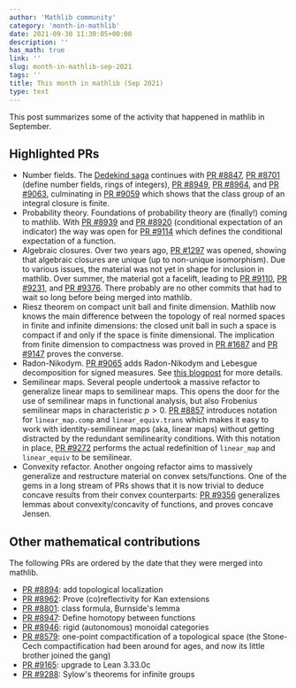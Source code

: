 ```yaml
---
author: 'Mathlib community'
category: 'month-in-mathlib'
date: 2021-09-30 11:30:05+00:00
description: ''
has_math: true
link: ''
slug: month-in-mathlib-sep-2021
tags: ''
title: This month in mathlib (Sep 2021)
type: text
---
```


This post summarizes some of the activity that happened in mathlib in September.

## Highlighted PRs

* Number fields.
  The [Dedekind saga](https://github.com/lean-forward/class-number) continues with
  [PR #8847](https://github.com/leanprover-community/mathlib/pull/8847),
  [PR #8701](https://github.com/leanprover-community/mathlib/pull/8701) (define number fields, rings of integers),
  [PR #8949](https://github.com/leanprover-community/mathlib/pull/8949),
  [PR #8964](https://github.com/leanprover-community/mathlib/pull/8964), and
  [PR #9063](https://github.com/leanprover-community/mathlib/pull/9063),
  culminating in
  [PR #9059](https://github.com/leanprover-community/mathlib/pull/9059)
  which shows that the class group of an integral closure is finite.
* Probability theory.
  Foundations of probability theory are (finally!) coming to mathlib.
  With
  [PR #8939](https://github.com/leanprover-community/mathlib/pull/8939) and
  [PR #8920](https://github.com/leanprover-community/mathlib/pull/8920) (conditional expectation of an indicator)
  the way was open for
  [PR #9114](https://github.com/leanprover-community/mathlib/pull/9114)
  which defines the conditional expectation of a function.
* Algebraic closures.
  Over two years ago,
  [PR #1297](https://github.com/leanprover-community/mathlib/pull/1297)
  was opened, showing that algebraic closures are unique (up to non-unique isomorphism).
  Due to various issues, the material was not yet in shape for inclusion in mathlib.
  Over summer, the material got a facelift, leading to
  [PR #9110](https://github.com/leanprover-community/mathlib/pull/9110),
  [PR #9231](https://github.com/leanprover-community/mathlib/pull/9231), and
  [PR #9376](https://github.com/leanprover-community/mathlib/pull/9376).
  There probably are no other commits that had to wait so long before being merged into mathlib.
* Riesz theorem on compact unit ball and finite dimension.
  Mathlib now knows the main difference between the topology of real normed
  spaces in finite and infinite dimensions: the closed unit ball in such a
  space is compact if and only if the space is finite dimensional. The
  implication from finite dimension to compactness was proved in
  [PR #1687](https://github.com/leanprover-community/mathlib/pull/1687)
  and [PR #9147](https://github.com/leanprover-community/mathlib/pull/9147)
  proves the converse.
* Radon-Nikodym.
  [PR #9065](https://github.com/leanprover-community/mathlib/pull/9065) adds Radon-Nikodym and Lebesgue decomposition for signed measures.
  See [this blogpost](../the-radon-nikodym-theorem-in-lean/) for more details.
* Semilinear maps.
  Several people undertook a massive refactor to generalize linear maps to semilinear maps.
  This opens the door for the use of semilinear maps in functional analysis,
  but also Frobenius semilinear maps in characteristic $p > 0$.
  [PR #8857](https://github.com/leanprover-community/mathlib/pull/8857) introduces notation for `linear_map.comp` and `linear_equiv.trans`
  which makes it easy to work with identity-semilinear maps (aka, linear maps) without getting distracted by the redundant semilinearity conditions.
  With this notation in place,
  [PR #9272](https://github.com/leanprover-community/mathlib/pull/9272) performs the actual redefinition of `linear_map` and `linear_equiv` to be semilinear.
* Convexity refactor.
  Another ongoing refactor aims to massively generalize and restructure material on convex sets/functions.
  One of the gems in a long stream of PRs shows that it is now trivial to deduce concave results from their convex counterparts:
  [PR #9356](https://github.com/leanprover-community/mathlib/pull/9356) generalizes lemmas about convexity/concavity of functions, and proves concave Jensen.

## Other mathematical contributions

The following PRs are ordered by the date that they were merged into mathlib.

* [PR #8894](https://github.com/leanprover-community/mathlib/pull/8894): add topological localization
* [PR #8962](https://github.com/leanprover-community/mathlib/pull/8962): Prove (co)reflectivity for Kan extensions
* [PR #8801](https://github.com/leanprover-community/mathlib/pull/8801): class formula, Burnside's lemma
* [PR #8947](https://github.com/leanprover-community/mathlib/pull/8947): Define homotopy between functions
* [PR #8946](https://github.com/leanprover-community/mathlib/pull/8946): rigid (autonomous) monoidal categories
* [PR #8579](https://github.com/leanprover-community/mathlib/pull/8579): one-point compactification of a topological space (the Stone-Cech compactification had been around for ages, and now its little brother joined the gang)
* [PR #9165](https://github.com/leanprover-community/mathlib/pull/9165): upgrade to Lean 3.33.0c
* [PR #9288](https://github.com/leanprover-community/mathlib/pull/9288): Sylow's theorems for infinite groups
